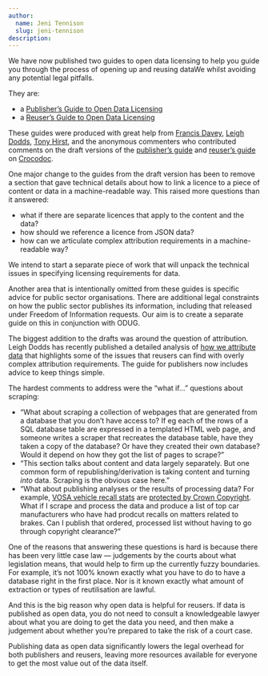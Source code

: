 ```yaml
---
author:
  name: Jeni Tennison
  slug: jeni-tennison
description: 
---
```


<p>We have now published two guides to open data licensing to help you guide you through the process of opening up and reusing dataWe whilst avoiding any potential legal pitfalls.</p>

<p>They are:</p>

<ul>
  <li>a <a href="/guide/publishers-guide-open-data-licensing">Publisher&rsquo;s Guide to Open Data Licensing</a></li>
  <li>a <a href="/guide/reusers-guide-open-data-licensing">Reuser&rsquo;s Guide to Open Data Licensing</a></li>
</ul>

<p>These guides were produced with great help from <a rel="external" href="http://www.francisdavey.co.uk/">Francis Davey</a>, <a rel="external" href="http://www.ldodds.com/">Leigh Dodds</a>, <a rel="external" href="http://blog.ouseful.info/">Tony Hirst</a>, and the anonymous commenters who contributed comments on the draft versions of the <a rel="external" href="http://personal.crocodoc.com/5PQoIMV">publisher&rsquo;s guide</a> and <a rel="external" href="http://personal.crocodoc.com/NsmIzfp">reuser&rsquo;s guide</a> on <a rel="external" href="http://www.crocodoc.com">Crocodoc</a>.</p>

<p>One major change to the guides from the draft version has been to remove a section that gave technical details about how to link a licence to a piece of content or data in a machine-readable way. This raised more questions than it answered:</p>

<ul>
  <li>what if there are separate licences that apply to the content and the data?</li>
  <li>how should we reference a licence from JSON data?</li>
  <li>how can we articulate complex attribution requirements in a machine-readable way?</li>
</ul>

<p>We intend to start a separate piece of work that will unpack the technical issues in specifying licensing requirements for data.</p>

<p>Another area that is intentionally omitted from these guides is specific advice for public sector organisations. There are additional legal constraints on how the public sector publishes its information, including that released under Freedom of Information requests. Our aim is to create a separate guide on this in conjunction with ODUG.</p>

<p>The biggest addition to the drafts was around the question of attribution. Leigh Dodds has recently published a detailed analysis of <a rel="external" href="http://blog.ldodds.com/2013/04/30/how-do-we-attribute-data/">how we attribute data</a> that highlights some of the issues that reusers can find with overly complex attribution requirements. The guide for publishers now includes advice to keep things simple.</p>

<p>The hardest comments to address were the &ldquo;what if&hellip;&rdquo; questions about scraping:</p>

<ul>
  <li>&ldquo;What about scraping a collection of webpages that are generated from a database that you don&rsquo;t have access to? If eg each of the rows of a SQL database table are expressed in a templated HTML web page, and someone writes a scraper that recreates the database table, have they taken a copy of the database? Or have they created their own database? Would it depend on how they got the list of pages to scrape?​&rdquo;</li>
  <li>&ldquo;This section talks about content and data largely separately. But one common form of republishing/derivation is taking content and turning <em>into</em> data. Scraping is the obvious case here.&rdquo;</li>
  <li>&ldquo;What about publishing analyses or the results of processing data? For example, <a rel="external" href="http://www.vosa.gov.uk/vosa/apps/recalls/default.asp">VOSA vehicle recall stats</a> are <a rel="external" href="http://www.transportoffice.gov.uk/crt/doitonline/bl/help/vosatermsandconditions.htm">protected by Crown Copyright</a>. What if I scrape and process the data and produce a list of top car manufacturers who have had prodcut recalls on matters related to brakes. Can I publish that ordered, processed list without having to go through copyright clearance?​&rdquo;</li>
</ul>

<p>One of the reasons that answering these questions is hard is because there has been very little case law — judgements by the courts about what legislation means, that would help to firm up the currently fuzzy boundaries. For example, it&rsquo;s not 100% known exactly what you have to do to have a database right in the first place. Nor is it known exactly what amount of extraction or types of reutilisation are lawful.</p>

<p>And this is the big reason why open data is helpful for reusers. If data is published as open data, you do not need to consult a knowledgeable lawyer about what you are doing to get the data you need, and then make a judgement about whether you&rsquo;re prepared to take the risk of a court case.</p>

<p>Publishing data as open data significantly lowers the legal overhead for both publishers and reusers, leaving more resources available for everyone to get the most value out of the data itself.</p>
